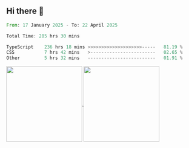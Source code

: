 ## Hi there 👋
<!--START_SECTION:waka-->

```rust
From: 17 January 2025 - To: 22 April 2025

Total Time: 285 hrs 30 mins

TypeScript    236 hrs 18 mins >>>>>>>>>>>>>>>>>>>>-----   81.19 %
CSS           7 hrs 42 mins   >------------------------   02.65 %
Other         5 hrs 32 mins   -------------------------   01.91 %
```

<!--END_SECTION:waka-->

<a href="https://github.com/anuraghazra/github-readme-stats">
  <img height=200 align="center" src="https://github-readme-stats.vercel.app/api/top-langs/?username=paulgeorge35&layout=donut&langs_count=5&theme=transparent" />
</a>
<a href="https://github.com/anuraghazra/convoychat">
  <img height=200 align="center" src="https://github-readme-stats.vercel.app/api?username=paulgeorge35&show_icons=true&show=prs_merged&theme=transparent&rank_icon=github" />
</a>
